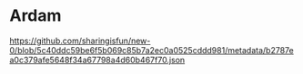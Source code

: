 # Ardam
https://github.com/sharingisfun/new-0/blob/5c40ddc59be6f5b069c85b7a2ec0a0525cddd981/metadata/b2787ea0c379afe5648f34a67798a4d60b467f70.json
